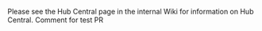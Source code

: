 Please see the Hub Central page in the internal Wiki for information on Hub Central. 
Comment for test PR